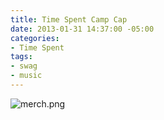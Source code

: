 ```yaml
---
title: Time Spent Camp Cap
date: 2013-01-31 14:37:00 -05:00
categories:
- Time Spent
tags:
- swag
- music
---
```


![merch.png](/uploads/merch.png)